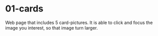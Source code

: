 # 01-cards
Web page that includes 5 card-pictures. It is able to click and focus the image you interest, so that image turn larger.
